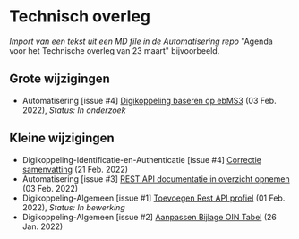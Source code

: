 # Technisch overleg

_Import van een tekst uit een MD file in de Automatisering repo_ "Agenda voor het Technische overleg van 23 maart" bijvoorbeeld. 

## Grote wijzigingen

* Automatisering [issue #4] [Digikoppeling baseren op ebMS3](https://github.com/Logius-standaarden/Automatisering/issues/4) (03 Feb. 2022), _Status: In onderzoek_

## Kleine wijzigingen

* Digikoppeling-Identificatie-en-Authenticatie [issue #4] [Correctie samenvatting](https://github.com/Logius-standaarden/Digikoppeling-Identificatie-en-Authenticatie/issues/4) (21 Feb. 2022)
* Automatisering [issue #3] [REST API documentatie in overzicht opnemen](https://github.com/Logius-standaarden/Automatisering/issues/3) (03 Feb. 2022)
* Digikoppeling-Algemeen [issue #1] [Toevoegen Rest API profiel](https://github.com/Logius-standaarden/Digikoppeling-Algemeen/issues/1) (01 Feb. 2022), _Status: In bewerking_
* Digikoppeling-Algemeen [issue #2] [Aanpassen Bijlage OIN Tabel](https://github.com/Logius-standaarden/Digikoppeling-Algemeen/issues/2) (26 Jan. 2022)
